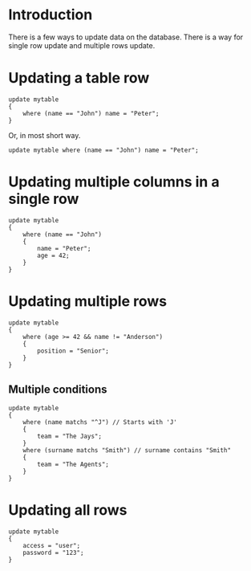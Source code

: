 # Introduction #

There is a few ways to update data on the database. There is a way for single row update and multiple rows update.

# Updating a table row #

```
update mytable
{
    where (name == "John") name = "Peter";
}
```

Or, in most short way.

```
update mytable where (name == "John") name = "Peter";
```

# Updating multiple columns in a single row #

```
update mytable
{
    where (name == "John")
    {
        name = "Peter";
        age = 42;
    }
}
```

# Updating multiple rows #

```
update mytable
{
    where (age >= 42 && name != "Anderson")
    {
        position = "Senior";
    }
}
```

## Multiple conditions ##

```
update mytable
{
    where (name matchs "^J") // Starts with 'J'
    {
        team = "The Jays";
    }
    where (surname matchs "Smith") // surname contains "Smith"
    {
        team = "The Agents";
    }
}
```

# Updating all rows #

```
update mytable
{
    access = "user";
    password = "123";
}
```